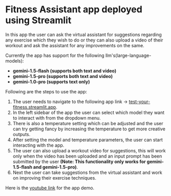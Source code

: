# Fitness Assistant app deployed using Streamlit 

In this app the user can ask the virtual assistant for suggestions regarding any exercise which they wish to do or they can also upload
a video of their workout and ask the assistant for any improvements on the same.

Currently the app has support for the following llm's(large-language-models):  
- **gemini-1.5-flash (supports both text and video)**  
- **gemini-1.5-pro (supports both text and video)**  
- **gemini-1.0-pro (supports text only)**  

Following are the steps to use the app:
1. The user needs to navigate to the following app link -> [test-your-fitness.streamlit.app](https://test-your-fitness.streamlit.app/).
2. In the left sidebar of the app the user can select which model they want to interact with from the dropdown menu.
3. There is also a temperature setting which can be adjusted and the user can try getting fancy by increasing the temperature to get more creative outputs.
4. After setting the model and temperature parameters, the user can start interacting with the app.
5. The user can also upload a workout video for suggestions, this will work only when the video has been uploaded and an input prompt has been submitted by the user **(Note: This functionality only works for gemini-1.5-flash and gemini-1.5-pro)**.
6. Next the user can take suggestions from the virtual assistant and work on improving their exercise techniques.

Here is the [youtube link](https://www.youtube.com/watch?v=Uw9ZaSh2FJQ) for the app demo.